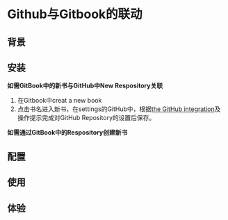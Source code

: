 # Github与Gitbook的联动

## 背景

## 安装
**如需GitBook中的新书与GitHub中New Respository关联**
1. 在Gitbook中creat a new book
2. 点击书名进入新书，在settings的GitHub中，根据[the GitHub integration](https://help.gitbook.com/github/index.html)及操作提示完成对GitHub Repository的设置后保存。

**如需通过GitBook中的Respository创建新书**
## 配置

## 使用

## 体验

